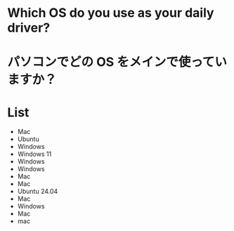 # Which OS do you use as your daily driver?

# パソコンでどの OS をメインで使っていますか？

# List 
- Mac
- Ubuntu
- Windows
- Windows 11
- Windows
- Windows
- Mac
- Mac
- Ubuntu 24.04
- Mac
- Windows
- Mac
- mac
